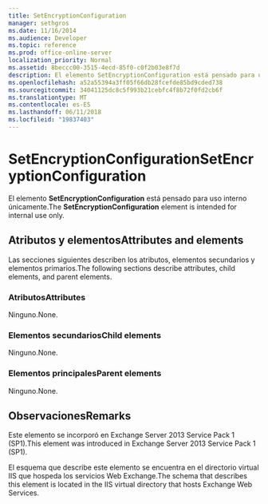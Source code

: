 ```yaml
---
title: SetEncryptionConfiguration
manager: sethgros
ms.date: 11/16/2014
ms.audience: Developer
ms.topic: reference
ms.prod: office-online-server
localization_priority: Normal
ms.assetid: 8beccc00-3515-4ecd-85f0-c0f2b03e8f7d
description: El elemento SetEncryptionConfiguration está pensado para uso interno únicamente.
ms.openlocfilehash: a52a55394a3ff05f66db28fcefde85bd9cded738
ms.sourcegitcommit: 34041125dc8c5f993b21cebfc4f8b72f0fd2cb6f
ms.translationtype: MT
ms.contentlocale: es-ES
ms.lasthandoff: 06/11/2018
ms.locfileid: "19837403"
---
```

# <a name="setencryptionconfiguration"></a><span data-ttu-id="5ccd6-103">SetEncryptionConfiguration</span><span class="sxs-lookup"><span data-stu-id="5ccd6-103">SetEncryptionConfiguration</span></span>

<span data-ttu-id="5ccd6-104">El elemento **SetEncryptionConfiguration** está pensado para uso interno únicamente.</span><span class="sxs-lookup"><span data-stu-id="5ccd6-104">The **SetEncryptionConfiguration** element is intended for internal use only.</span></span> 

## <a name="attributes-and-elements"></a><span data-ttu-id="5ccd6-105">Atributos y elementos</span><span class="sxs-lookup"><span data-stu-id="5ccd6-105">Attributes and elements</span></span>

<span data-ttu-id="5ccd6-106">Las secciones siguientes describen los atributos, elementos secundarios y elementos primarios.</span><span class="sxs-lookup"><span data-stu-id="5ccd6-106">The following sections describe attributes, child elements, and parent elements.</span></span>
  
### <a name="attributes"></a><span data-ttu-id="5ccd6-107">Atributos</span><span class="sxs-lookup"><span data-stu-id="5ccd6-107">Attributes</span></span>

<span data-ttu-id="5ccd6-108">Ninguno.</span><span class="sxs-lookup"><span data-stu-id="5ccd6-108">None.</span></span>
  
### <a name="child-elements"></a><span data-ttu-id="5ccd6-109">Elementos secundarios</span><span class="sxs-lookup"><span data-stu-id="5ccd6-109">Child elements</span></span>

<span data-ttu-id="5ccd6-110">Ninguno.</span><span class="sxs-lookup"><span data-stu-id="5ccd6-110">None.</span></span>
  
### <a name="parent-elements"></a><span data-ttu-id="5ccd6-111">Elementos principales</span><span class="sxs-lookup"><span data-stu-id="5ccd6-111">Parent elements</span></span>

<span data-ttu-id="5ccd6-112">Ninguno.</span><span class="sxs-lookup"><span data-stu-id="5ccd6-112">None.</span></span>
  
## <a name="remarks"></a><span data-ttu-id="5ccd6-113">Observaciones</span><span class="sxs-lookup"><span data-stu-id="5ccd6-113">Remarks</span></span>

<span data-ttu-id="5ccd6-114">Este elemento se incorporó en Exchange Server 2013 Service Pack 1 (SP1).</span><span class="sxs-lookup"><span data-stu-id="5ccd6-114">This element was introduced in Exchange Server 2013 Service Pack 1 (SP1).</span></span>
  
<span data-ttu-id="5ccd6-115">El esquema que describe este elemento se encuentra en el directorio virtual IIS que hospeda los servicios Web Exchange.</span><span class="sxs-lookup"><span data-stu-id="5ccd6-115">The schema that describes this element is located in the IIS virtual directory that hosts Exchange Web Services.</span></span>
  

